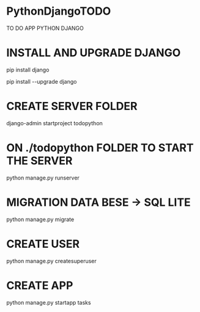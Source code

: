 # PythonDjangoTODO
 TO DO APP PYTHON DJANGO

# INSTALL AND UPGRADE DJANGO
pip install django

pip install --upgrade django

# CREATE SERVER FOLDER 

django-admin startproject todopython

# ON ./todopython FOLDER TO START THE SERVER

python manage.py runserver

# MIGRATION DATA BESE -> SQL LITE

python manage.py migrate

# CREATE USER

python manage.py createsuperuser

# CREATE APP 
python manage.py startapp tasks